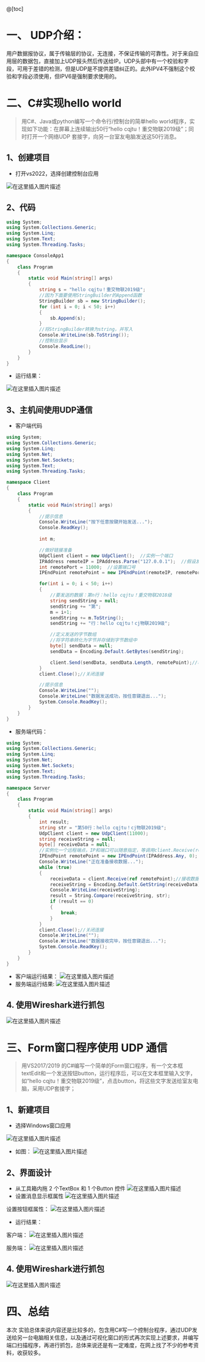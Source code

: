 ﻿@[toc]

# 一、 UDP介绍：

 用户数据报协议，属于传输层的协议，无连接，不保证传输的可靠性。对于来自应用层的数据包，直接加上UDP报头然后传送给IP。UDP头部中有一个校验和字段，可用于差错的检测，但是UDP是不提供差错纠正的。此外IPV4不强制这个校验和字段必须使用，但IPV6是强制要求使用的。

# 二、C#实现hello world

>  用C#、Java或python编写一个命令行/控制台的简单hello world程序，实现如下功能：在屏幕上连续输出50行“hello cqjtu！重交物联2019级”；同时打开一个网络UDP 套接字，向另一台室友电脑发送这50行消息。

## 1、创建项目

 - 打开vs2022，选择创建控制台应用

![在这里插入图片描述](https://img-blog.csdnimg.cn/c8f615c8d47049b18116fcd7ff0cbb6c.png?x-oss-process=image/watermark,type_ZHJvaWRzYW5zZmFsbGJhY2s,shadow_50,text_Q1NETiBA6I-c5b6Q5Z2kMDAx,size_20,color_FFFFFF,t_70,g_se,x_16)

## 2、代码

```csharp
using System;
using System.Collections.Generic;
using System.Linq;
using System.Text;
using System.Threading.Tasks;

namespace ConsoleApp1
{
    class Program
    {
        static void Main(string[] args)
        {
            string s = "hello cqjtu！重交物联2019级";
            //因为下面要使用StringBuilder的Append函数
            StringBuilder sb = new StringBuilder();
            for (int i = 0; i < 50; i++)
            {
                sb.Append(s);
            }
            //将StringBuilder转换为string，并写入
            Console.WriteLine(sb.ToString());
            //控制台显示
            Console.ReadLine();
        }
    }
}

```

 - 运行结果：

![在这里插入图片描述](https://img-blog.csdnimg.cn/254d9b1514ea4d1997415843935b89ec.png?x-oss-process=image/watermark,type_ZHJvaWRzYW5zZmFsbGJhY2s,shadow_50,text_Q1NETiBA6I-c5b6Q5Z2kMDAx,size_20,color_FFFFFF,t_70,g_se,x_16)

## 3、主机间使用UDP通信

 - 客户端代码

```csharp
using System;
using System.Collections.Generic;
using System.Linq;
using System.Net;
using System.Net.Sockets;
using System.Text;
using System.Threading.Tasks;

namespace Client
{
    class Program
    {
        static void Main(string[] args)
        {
            //提示信息
            Console.WriteLine("按下任意按键开始发送...");
            Console.ReadKey();
            
            int m;

            //做好链接准备
            UdpClient client = new UdpClient();  //实例一个端口
            IPAddress remoteIP = IPAddress.Parse("127.0.0.1");  //假设发送给这个IP
            int remotePort = 11000;  //设置端口号
            IPEndPoint remotePoint = new IPEndPoint(remoteIP, remotePort);  //实例化一个远程端点 

            for(int i = 0; i < 50; i++)
            {
                //要发送的数据：第n行：hello cqjtu！重交物联2018级
                string sendString = null;
                sendString += "第";
                m = i+1;
                sendString += m.ToString();
                sendString += "行：hello cqjtu！cj物联2019级";

                //定义发送的字节数组
                //将字符串转化为字节并存储到字节数组中
                byte[] sendData = null;
                sendData = Encoding.Default.GetBytes(sendString);

                client.Send(sendData, sendData.Length, remotePoint);//将数据发送到远程端点 
            }
            client.Close();//关闭连接

            //提示信息
            Console.WriteLine("");
            Console.WriteLine("数据发送成功，按任意键退出...");
            System.Console.ReadKey();
        }
    }
}

```

 - 服务端代码：

```csharp
using System;
using System.Collections.Generic;
using System.Linq;
using System.Net;
using System.Net.Sockets;
using System.Text;
using System.Threading.Tasks;

namespace Server
{
    class Program
    {
        static void Main(string[] args)
        {
            int result;
            string str = "第50行：hello cqjtu！cj物联2019级";
            UdpClient client = new UdpClient(11000);
            string receiveString = null;
            byte[] receiveData = null;
            //实例化一个远程端点，IP和端口可以随意指定，等调用client.Receive(ref remotePoint)时会将该端点改成真正发送端端点 
            IPEndPoint remotePoint = new IPEndPoint(IPAddress.Any, 0);
            Console.WriteLine("正在准备接收数据...");
            while (true)
            {
                receiveData = client.Receive(ref remotePoint);//接收数据 
                receiveString = Encoding.Default.GetString(receiveData);
                Console.WriteLine(receiveString);
                result = String.Compare(receiveString, str);
                if (result == 0)
                {
                    break;
                }
            }
            client.Close();//关闭连接
            Console.WriteLine("");
            Console.WriteLine("数据接收完毕，按任意键退出...");
            System.Console.ReadKey();
        }
    }
}

```

 - 客户端运行结果：
 ![在这里插入图片描述](https://img-blog.csdnimg.cn/859d9937b201493fb6d8930e02491fa0.png?x-oss-process=image/watermark,type_ZHJvaWRzYW5zZmFsbGJhY2s,shadow_50,text_Q1NETiBA6I-c5b6Q5Z2kMDAx,size_20,color_FFFFFF,t_70,g_se,x_16)
 - 服务端运行结果:
![在这里插入图片描述](https://img-blog.csdnimg.cn/9d774fdeb8ba4a1481e7599c83f331b1.png?x-oss-process=image/watermark,type_ZHJvaWRzYW5zZmFsbGJhY2s,shadow_50,text_Q1NETiBA6I-c5b6Q5Z2kMDAx,size_20,color_FFFFFF,t_70,g_se,x_16)

## 4. 使用Wireshark进行抓包
![在这里插入图片描述](https://img-blog.csdnimg.cn/e21b910104b94fc5a3e7407f318c9489.png?x-oss-process=image/watermark,type_ZHJvaWRzYW5zZmFsbGJhY2s,shadow_50,text_Q1NETiBA6I-c5b6Q5Z2kMDAx,size_20,color_FFFFFF,t_70,g_se,x_16)

# 三、Form窗口程序使用 UDP 通信

>  用VS2017/2019 的C#编写一个简单的Form窗口程序，有一个文本框 textEdit和一个发送按钮button，运行程序后，可以在文本框里输入文字，如“hello cqjtu！重交物联2019级”，点击button，将这些文字发送给室友电脑，采用UDP套接字；
>  

## 1、新建项目

 - 选择Windows窗口应用

![在这里插入图片描述](https://img-blog.csdnimg.cn/e05cdac291544f4d8aea886c0804d14c.png?x-oss-process=image/watermark,type_ZHJvaWRzYW5zZmFsbGJhY2s,shadow_50,text_Q1NETiBA6I-c5b6Q5Z2kMDAx,size_20,color_FFFFFF,t_70,g_se,x_16)

 - 如图：
 ![在这里插入图片描述](https://img-blog.csdnimg.cn/f8d56744e5e646c9a02be0cce53fc8a1.png?x-oss-process=image/watermark,type_ZHJvaWRzYW5zZmFsbGJhY2s,shadow_50,text_Q1NETiBA6I-c5b6Q5Z2kMDAx,size_20,color_FFFFFF,t_70,g_se,x_16)

## 2、界面设计

 - 从工具箱内拖 2 个TextBox 和 1 个Button 控件
 ![在这里插入图片描述](https://img-blog.csdnimg.cn/8172a8915fd84dc780462e65d9e96e1c.png?x-oss-process=image/watermark,type_ZHJvaWRzYW5zZmFsbGJhY2s,shadow_50,text_Q1NETiBA6I-c5b6Q5Z2kMDAx,size_20,color_FFFFFF,t_70,g_se,x_16)
 - 设置消息显示框属性
 ![在这里插入图片描述](https://img-blog.csdnimg.cn/e788be34f645427998e17f2325eb7765.png?x-oss-process=image/watermark,type_ZHJvaWRzYW5zZmFsbGJhY2s,shadow_50,text_Q1NETiBA6I-c5b6Q5Z2kMDAx,size_16,color_FFFFFF,t_70,g_se,x_16)

设置按钮框属性：
![在这里插入图片描述](https://img-blog.csdnimg.cn/801b718bd4a24fc6b223eef3c9b4f1bb.png?x-oss-process=image/watermark,type_ZHJvaWRzYW5zZmFsbGJhY2s,shadow_50,text_Q1NETiBA6I-c5b6Q5Z2kMDAx,size_15,color_FFFFFF,t_70,g_se,x_16)

 - 运行结果：

客户端：
![在这里插入图片描述](https://img-blog.csdnimg.cn/3b40605f4d78411a9bee0b5584bc7713.png?x-oss-process=image/watermark,type_ZHJvaWRzYW5zZmFsbGJhY2s,shadow_50,text_Q1NETiBA6I-c5b6Q5Z2kMDAx,size_20,color_FFFFFF,t_70,g_se,x_16)

服务端：
![在这里插入图片描述](https://img-blog.csdnimg.cn/f5ac79e1fef547f88367c897b83ac158.png?x-oss-process=image/watermark,type_ZHJvaWRzYW5zZmFsbGJhY2s,shadow_50,text_Q1NETiBA6I-c5b6Q5Z2kMDAx,size_20,color_FFFFFF,t_70,g_se,x_16)

## 4. 使用Wireshark进行抓包
![在这里插入图片描述](https://img-blog.csdnimg.cn/a52fb2b0da3c4a9cb3ca55d962a551ff.png?x-oss-process=image/watermark,type_ZHJvaWRzYW5zZmFsbGJhY2s,shadow_50,text_Q1NETiBA6I-c5b6Q5Z2kMDAx,size_20,color_FFFFFF,t_70,g_se,x_16)

# 四、总结
本次 实验总体来说内容还是比较多的，包含用C#写一个控制台程序，通过UDP发送给另一台电脑相关信息，以及通过可视化窗口的形式再次实现上述要求，并编写端口扫描程序，再进行抓包，总体来说还是有一定难度，在网上找了不少的参考资料，收获较多。


